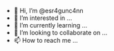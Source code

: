 - 👋 Hi, I’m @esr4gunc4nn
- 👀 I’m interested in ...
- 🌱 I’m currently learning ...
- 💞️ I’m looking to collaborate on ...
- 📫 How to reach me ...

<!---
esr4gunc4nn/esr4gunc4nn is a ✨ special ✨ repository because its `README.md` (this file) appears on your GitHub profile.
You can click the Preview link to take a look at your changes.
--->
